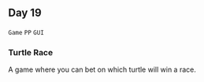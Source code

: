 ## Day 19

`Game` `PP` `GUI`


### Turtle Race

A game where you can bet on which turtle will win a race.
